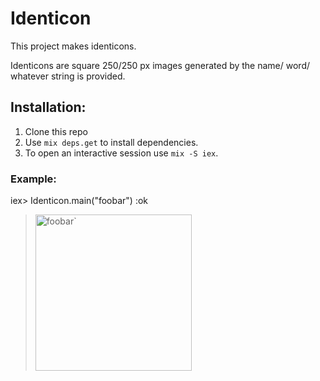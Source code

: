 # Identicon

This project makes identicons.

Identicons are square 250/250 px images generated by the name/ word/ whatever string is provided. 

## Installation:

1. Clone this repo
2. Use `mix deps.get` to install dependencies.
3. To open an interactive session use `mix -S iex`.


### Example:

iex> Identicon.main("foobar")
      :ok


> <img src=".obar.png" alt="foobar`" width="250"/>

